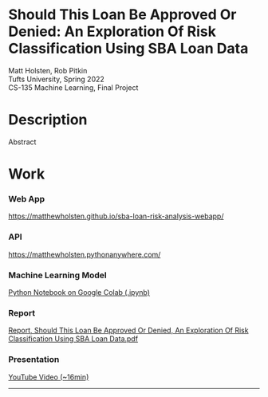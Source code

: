 # Should This Loan Be Approved Or Denied: An Exploration Of Risk Classification Using SBA Loan Data

Matt Holsten, Rob Pitkin\
Tufts University, Spring 2022\
CS-135 Machine Learning, Final Project



# Description
Abstract

# Work

### Web App
https://matthewholsten.github.io/sba-loan-risk-analysis-webapp/

### API
https://matthewholsten.pythonanywhere.com/

### Machine Learning Model
[Python Notebook on Google Colab (.ipynb)](https://colab.research.google.com/drive/1HVOS9IFwqiPWZ4yIHXls7a4HiP-RmNCM?usp=sharing)

### Report
[Report, Should This Loan Be Approved Or Denied, An Exploration Of Risk Classification Using SBA Loan Data.pdf](https://github.com/MatthewHolsten/sba-loan-risk-analysis/blob/a6212e0732338dc7ec98d1d3f250f6a7ce52fd19/Report,%20Should%20This%20Loan%20Be%20Approved%20Or%20Denied,%20An%20Exploration%20Of%20Risk%20Classification%20Using%20SBA%20Loan%20Data.pdf)

### Presentation
[YouTube Video (~16min)](https://youtu.be/1bDq9xMnCdc)

---
